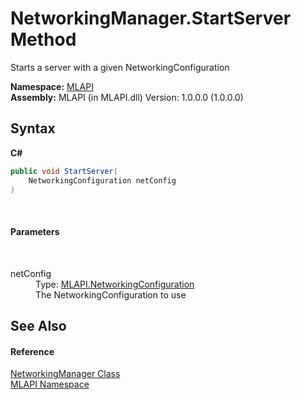 # NetworkingManager.StartServer Method 
 

Starts a server with a given NetworkingConfiguration

**Namespace:**&nbsp;<a href="N_MLAPI">MLAPI</a><br />**Assembly:**&nbsp;MLAPI (in MLAPI.dll) Version: 1.0.0.0 (1.0.0.0)

## Syntax

**C#**<br />
``` C#
public void StartServer(
	NetworkingConfiguration netConfig
)
```

<br />

#### Parameters
&nbsp;<dl><dt>netConfig</dt><dd>Type: <a href="T_MLAPI_NetworkingConfiguration">MLAPI.NetworkingConfiguration</a><br />The NetworkingConfiguration to use</dd></dl>

## See Also


#### Reference
<a href="T_MLAPI_NetworkingManager">NetworkingManager Class</a><br /><a href="N_MLAPI">MLAPI Namespace</a><br />